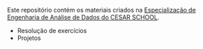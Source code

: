 Este repositório contém os materiais criados na [Especialização de Engenharia de Análise de Dados do CESAR SCHOOL](https://www.cesar.school/especializacao/engenharia-e-analise-de-dados/).

- Resolução de exercícios
- Projetos
